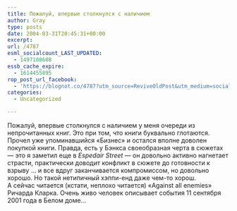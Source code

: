 ```yaml
---
title: Пожалуй, впервые столкнулся с наличием
author: Gray
type: posts
date: 2004-03-31T20:45:31+00:00
excerpt:
url: /4787
esml_socialcount_LAST_UPDATED:
  - 1497108608
essb_cache_expire:
  - 1614455895
rop_post_url_facebook:
  - 'https://blognot.co/4787?utm_source=ReviveOldPost&utm_medium=social&utm_campaign=ReviveOldPost'
categories:
  - Uncategorized

---
```








Пожалуй, впервые столкнулся с наличием у меня очереди из непрочитанных книг. Это при том, что книги буквально глотаются.  
Прочел уже упоминавшийся &#171;Бизнес&#187; и остался вполне доволен покупкой книги. Правда, есть у Бэнкса своеобразная черта в сюжетах &#8212; это я заметил еще в _Espedair Street_ &#8212; он довольно активно нагнетает страсти, практически доводит конфликт в сюжете до готовности к взрыву &#8230; и все вдруг заканчивается компромиссом, но довольно хорошо. Но такой нетипичный хэппи-енд даже чем-то хорош.  
А сейчас читается (кстати, неплохо читается) &#171;Against all enemies&#187; Ричарда Кларка. Очень живо человек описывает события 11 сентября 2001 года в Белом доме&#8230;